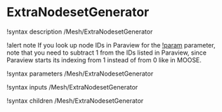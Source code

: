 # ExtraNodesetGenerator

!syntax description /Mesh/ExtraNodesetGenerator

!alert note
If you look up node IDs in Paraview for the [!param](/Mesh/ExtraNodesetGenerator/nodes) parameter,
note that you need to subtract 1 from the IDs listed in Paraview, since Paraview starts its indexing
from 1 instead of from 0 like in MOOSE.

!syntax parameters /Mesh/ExtraNodesetGenerator

!syntax inputs /Mesh/ExtraNodesetGenerator

!syntax children /Mesh/ExtraNodesetGenerator
